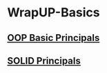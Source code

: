 # WrapUP-Basics

## [OOP Basic Principals](/WrapUP-Basics/OOP/)

## [SOLID Principals](/WrapUP-Basics/SOLID/)
